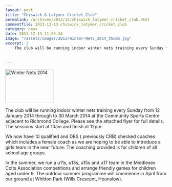 ```yaml
---
layout: post
title: "Chiswick & Latymer Cricket Club"
permalink: /archives/2013/12/chiswick_latymer_cricket_club.html
commentfile: 2013-12-13-chiswick_latymer_cricket_club
category: news
date: 2013-12-13 11:53:34
image: "/assets/images/2013/Winter-Nets_2014_thumb.jpg"
excerpt: |
    The club will be running indoor winter nets training every Sunday from 12 January 2014 through to 30 March 2014 at the Community Sports Centre adjacent to Richmond College. Please see the attached flyer for full details. The sessions start at 10am and finish at 12pm.
    

---
```


<a href="/assets/images/2013/Winter-Nets_2014.jpg" title="See larger version of - Winter Nets 2014"><img src="/assets/images/2013/Winter-Nets_2014_thumb.jpg" width="150" height="106" alt="Winter Nets 2014" class="photo right" /></a>

The club will be running indoor winter nets training every Sunday from 12 January 2014 through to 30 March 2014 at the Community Sports Centre adjacent to Richmond College. Please see the attached flyer for full details. The sessions start at 10am and finish at 12pm.

We now have 10 qualified and DBS ( previously CRB) checked coaches which includes a female coach as we are hoping to be able to introduce a girls team in the near future. The coaching provided is for children of all school age groups.

In the summer, we run a u11s, u13s, u15s and u17 team in the Middlesex Colts Association competitions and arrange friendly games for children aged under 9. The outdoor summer programme will commence in April from our ground at Whitton Park (Wills Crescent, Hounslow).

